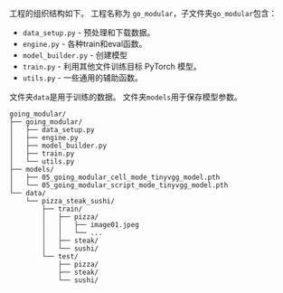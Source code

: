 工程的组织结构如下。
工程名称为 `go_modular`，子文件夹`go_modular`包含：
* `data_setup.py` - 预处理和下载数据。
* `engine.py` - 各种train和eval函数。
* `model_builder.py` - 创建模型
* `train.py` - 利用其他文件训练目标 PyTorch 模型。
* `utils.py` - 一些通用的辅助函数。

文件夹`data`是用于训练的数据。
文件夹`models`用于保存模型参数。
```
going_modular/
├── going_modular/
│   ├── data_setup.py
│   ├── engine.py
│   ├── model_builder.py
│   ├── train.py
│   └── utils.py
├── models/
│   ├── 05_going_modular_cell_mode_tinyvgg_model.pth
│   └── 05_going_modular_script_mode_tinyvgg_model.pth
└── data/
    └── pizza_steak_sushi/
        ├── train/
        │   ├── pizza/
        │   │   ├── image01.jpeg
        │   │   └── ...
        │   ├── steak/
        │   └── sushi/
        └── test/
            ├── pizza/
            ├── steak/
            └── sushi/
```
